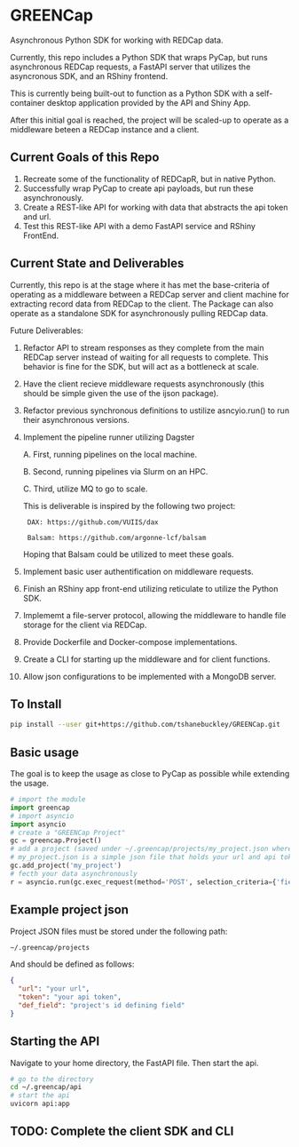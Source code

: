 # GREENCap
Asynchronous Python SDK for working with REDCap data.

Currently, this repo includes a Python SDK that wraps PyCap, but runs asynchronous REDCap requests, a FastAPI server that utilizes the asyncronous SDK, and an RShiny frontend.

This is currently being built-out to function as a Python SDK with a self-container desktop application provided by the API and Shiny App.

After this initial goal is reached, the project will be scaled-up to operate as a middleware beteen a REDCap instance and a client.

## Current Goals of this Repo

1. Recreate some of the functionality of REDCapR, but in native Python.
2. Successfully wrap PyCap to create api payloads, but run these asynchronously.
3. Create a REST-like API for working with data that abstracts the api token and url.
4. Test this REST-like API with a demo FastAPI service and RShiny FrontEnd.

## Current State and Deliverables

Currently, this repo is at the stage where it has met the base-criteria of operating as a middleware between a REDCap server and
client machine for extracting record data from REDCap to the client. The Package can also operate as a standalone SDK for 
asynchronously pulling REDCap data. 

Future Deliverables:
1. Refactor API to stream responses as they complete from the main REDCap server instead of waiting for all requests to complete.
This behavior is fine for the SDK, but will act as a bottleneck at scale.
2. Have the client recieve middleware requests asynchronously (this should be simple given the use of the ijson package).
3. Refactor previous synchronous definitions to ustilize asncyio.run() to run their asynchronous versions.
4. Implement the pipeline runner utilizing Dagster

    A. First, running pipelines on the local machine.
    
    B. Second, running pipelines via Slurm on an HPC.
    
    C. Third, utilize MQ to go to scale.
    
    This is deliverable is inspired by the following two project:
    
        DAX: https://github.com/VUIIS/dax
        
        Balsam: https://github.com/argonne-lcf/balsam
        
    Hoping that Balsam could be utilized to meet these goals.
    
5. Implement basic user authentification on middleware requests.
6. Finish an RShiny app front-end utilizing reticulate to utilize the Python SDK.
7. Implememt a file-server protocol, allowing the middleware to handle file storage for the client via REDCap.
8. Provide Dockerfile and Docker-compose implementations.
9. Create a CLI for starting up the middleware and for client functions.
10. Allow json configurations to be implemented with a MongoDB server.

## To Install

```bash
pip install --user git+https://github.com/tshanebuckley/GREENCap.git
```

## Basic usage

The goal is to keep the usage as close to PyCap as possible while extending the usage.

```python
# import the module
import greencap
# import asyncio
import asyncio
# create a "GREENCap Project"
gc = greencap.Project()
# add a project (saved under ~/.greencap/projects/my_project.json where "my_project" is the name of your REDCap Project)
# my_project.json is a simple json file that holds your url and api token
gc.add_project('my_project')
# fecth your data asynchronously
r = asyncio.run(gc.exec_request(method='POST', selection_criteria={'fields': {'field_name'}}, rc_name='my_project', func_name='export_records'))
```

## Example project json

Project JSON files must be stored under the following path:
```bash
~/.greencap/projects
```

And should be defined as follows:
```json
{
  "url": "your url",
  "token": "your api token",
  "def_field": "project's id defining field"
}
```

## Starting the API

Navigate to your home directory, the FastAPI file. Then start the api.
```bash
# go to the directory
cd ~/.greencap/api
# start the api
uvicorn api:app
```

## TODO: Complete the client SDK and CLI
